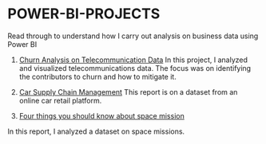 # POWER-BI-PROJECTS
Read through to understand how I carry out analysis on business data using Power BI

1. [Churn Analysis on Telecommunication Data](https://medium.com/@anuelsontobby/churn-analysis-on-telecommunication-data-a09b9ac4aeff)
In this project, I analyzed and visualized telecommunications data. The focus was on identifying the contributors to churn and how to mitigate it.

2. [Car Supply Chain Management](https://medium.com/@anuelsontobby/5-dashboards-on-car-supply-chain-management-1e20fe9d955f)
This report is on a dataset from an online car retail platform.

3. [Four things you should know about space mission](https://www.linkedin.com/pulse/four-things-you-should-know-space-missions-tobias-anyigor)

In this report, I analyzed a dataset on space missions.

   
